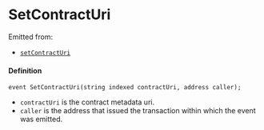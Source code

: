 # SetContractUri

Emitted from:

* [`setContractUri`](/dev/api/contracts/or-data-sources/or-abstract/jbnftrewarddatasource/write/setcontracturi.md)

#### Definition

```
event SetContractUri(string indexed contractUri, address caller);
```

* `contractUri` is the contract metadata uri.
* `caller` is the address that issued the transaction within which the event was emitted.
